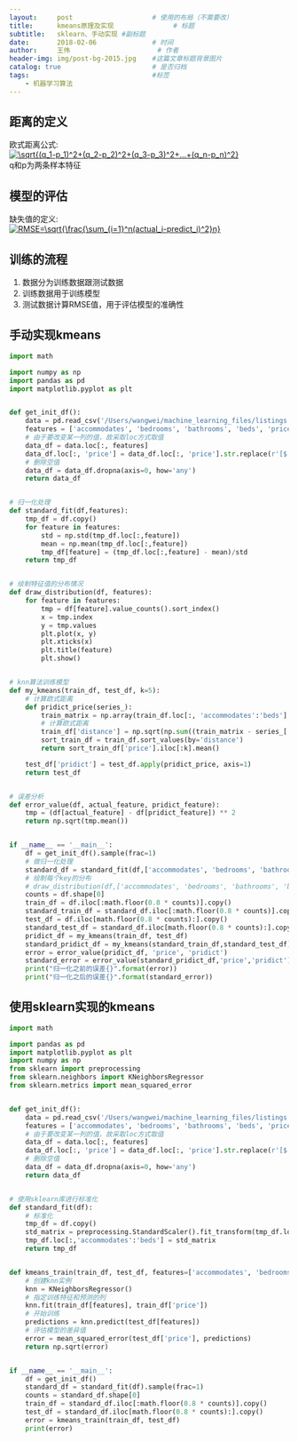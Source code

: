 ```yaml
---
layout:     post                    # 使用的布局（不需要改）
title:      kmeans原理及实现               # 标题 
subtitle:   sklearn、手动实现 #副标题
date:       2018-02-06              # 时间
author:     王伟                      # 作者
header-img: img/post-bg-2015.jpg    #这篇文章标题背景图片
catalog: true                       # 是否归档
tags:                               #标签
    - 机器学习算法
---
```


## 距离的定义

欧式距离公式:  
<a href="https://www.codecogs.com/eqnedit.php?latex=\sqrt{(q_1-p_1)^2&plus;(q_2-p_2)^2&plus;(q_3-p_3)^2&plus;...&plus;(q_n-p_n)^2}" target="_blank"><img src="https://latex.codecogs.com/gif.latex?\sqrt{(q_1-p_1)^2&plus;(q_2-p_2)^2&plus;(q_3-p_3)^2&plus;...&plus;(q_n-p_n)^2}" title="\sqrt{(q_1-p_1)^2+(q_2-p_2)^2+(q_3-p_3)^2+...+(q_n-p_n)^2}" /></a>   
q和p为两条样本特征

## 模型的评估
缺失值的定义:  
<a href="https://www.codecogs.com/eqnedit.php?latex=RMSE=\sqrt{\frac{\sum_{i=1}^n(actual_i-predict_i)^2}n}" target="_blank"><img src="https://latex.codecogs.com/gif.latex?RMSE=\sqrt{\frac{\sum_{i=1}^n(actual_i-predict_i)^2}n}" title="RMSE=\sqrt{\frac{\sum_{i=1}^n(actual_i-predict_i)^2}n}" /></a>

## 训练的流程
1. 数据分为训练数据跟测试数据
2. 训练数据用于训练模型
3. 测试数据计算RMSE值，用于评估模型的准确性

## 手动实现kmeans

```python
import math

import numpy as np
import pandas as pd
import matplotlib.pyplot as plt


def get_init_df():
    data = pd.read_csv('/Users/wangwei/machine_learning_files/listings.csv')
    features = ['accommodates', 'bedrooms', 'bathrooms', 'beds', 'price']
    # 由于要改变某一列的值，故采取loc方式取值
    data_df = data.loc[:, features]
    data_df.loc[:, 'price'] = data_df.loc[:, 'price'].str.replace(r'[$|,]', '').astype(float)
    # 删除空值
    data_df = data_df.dropna(axis=0, how='any')
    return data_df


# 归一化处理
def standard_fit(df,features):
    tmp_df = df.copy()
    for feature in features:
        std = np.std(tmp_df.loc[:,feature])
        mean = np.mean(tmp_df.loc[:,feature])
        tmp_df[feature] = (tmp_df.loc[:,feature] - mean)/std
    return tmp_df


# 绘制特征值的分布情况
def draw_distribution(df, features):
    for feature in features:
        tmp = df[feature].value_counts().sort_index()
        x = tmp.index
        y = tmp.values
        plt.plot(x, y)
        plt.xticks(x)
        plt.title(feature)
        plt.show()


# knn算法训练模型
def my_kmeans(train_df, test_df, k=5):
    # 计算欧式距离
    def pridict_price(series_):
        train_matrix = np.array(train_df.loc[:, 'accommodates':'beds'].values)
        # 计算欧式距离
        train_df['distance'] = np.sqrt(np.sum((train_matrix - series_['accommodates':'beds'].values) ** 2, axis=1))
        sort_train_df = train_df.sort_values(by='distance')
        return sort_train_df['price'].iloc[:k].mean()

    test_df['pridict'] = test_df.apply(pridict_price, axis=1)
    return test_df


# 误差分析
def error_value(df, actual_feature, pridict_feature):
    tmp = (df[actual_feature] - df[pridict_feature]) ** 2
    return np.sqrt(tmp.mean())


if __name__ == '__main__':
    df = get_init_df().sample(frac=1)
    # 做归一化处理
    standard_df = standard_fit(df,['accommodates', 'bedrooms', 'bathrooms', 'beds'])
    # 绘制每个key的分布
    # draw_distribution(df,['accommodates', 'bedrooms', 'bathrooms', 'beds'])
    counts = df.shape[0]
    train_df = df.iloc[:math.floor(0.8 * counts)].copy()
    standard_train_df = standard_df.iloc[:math.floor(0.8 * counts)].copy()
    test_df = df.iloc[math.floor(0.8 * counts):].copy()
    standard_test_df = standard_df.iloc[math.floor(0.8 * counts):].copy()
    pridict_df = my_kmeans(train_df, test_df)
    standard_pridict_df = my_kmeans(standard_train_df,standard_test_df)
    error = error_value(pridict_df, 'price', 'pridict')
    standard_error = error_value(standard_pridict_df,'price','pridict')
    print("归一化之前的误差{}".format(error))
    print("归一化之后的误差{}".format(standard_error))
```

## 使用sklearn实现的kmeans

```python
import math

import pandas as pd
import matplotlib.pyplot as plt
import numpy as np
from sklearn import preprocessing
from sklearn.neighbors import KNeighborsRegressor
from sklearn.metrics import mean_squared_error


def get_init_df():
    data = pd.read_csv('/Users/wangwei/machine_learning_files/listings.csv')
    features = ['accommodates', 'bedrooms', 'bathrooms', 'beds', 'price']
    # 由于要改变某一列的值，故采取loc方式取值
    data_df = data.loc[:, features]
    data_df.loc[:, 'price'] = data_df.loc[:, 'price'].str.replace(r'[$|,]', '').astype(float)
    # 删除空值
    data_df = data_df.dropna(axis=0, how='any')
    return data_df


# 使用sklearn库进行标准化
def standard_fit(df):
    # 标准化
    tmp_df = df.copy()
    std_matrix = preprocessing.StandardScaler().fit_transform(tmp_df.loc[:,'accommodates':'beds'])
    tmp_df.loc[:,'accommodates':'beds'] = std_matrix
    return tmp_df


def kmeans_train(train_df, test_df, features=['accommodates', 'bedrooms', 'bathrooms', 'beds']):
    # 创建knn实例
    knn = KNeighborsRegressor()
    # 指定训练特征和预测的列
    knn.fit(train_df[features], train_df['price'])
    # 开始训练
    predictions = knn.predict(test_df[features])
    # 评估模型的差异值
    error = mean_squared_error(test_df['price'], predictions)
    return np.sqrt(error)


if __name__ == '__main__':
    df = get_init_df()
    standard_df = standard_fit(df).sample(frac=1)
    counts = standard_df.shape[0]
    train_df = standard_df.iloc[:math.floor(0.8 * counts)].copy()
    test_df = standard_df.iloc[math.floor(0.8 * counts):].copy()
    error = kmeans_train(train_df, test_df)
    print(error)
```

  

